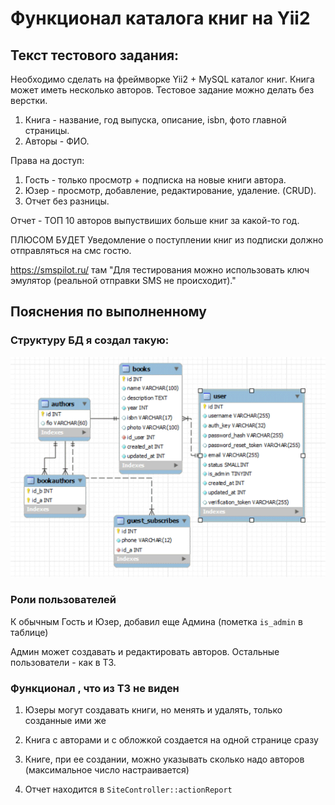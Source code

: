 # Функционал каталога книг на Yii2

## Текст тестового задания:

Необходимо сделать на фреймворке Yii2 + MySQL каталог книг. Книга может иметь несколько авторов. Тестовое задание можно делать без верстки. 

1. Книга - название, год выпуска, описание, isbn, фото главной страницы.
2. Авторы - ФИО.

Права на доступ:
1. Гость - только просмотр + подписка на новые книги автора.
2. Юзер - просмотр, добавление, редактирование, удаление. (CRUD). 
3. Отчет без разницы.


Отчет - ТОП 10 авторов выпуствиших больше книг за какой-то год.

ПЛЮСОМ БУДЕТ
Уведомление о поступлении книг из подписки должно отправляться на смс гостю.

https://smspilot.ru/
там "Для тестирования можно использовать ключ эмулятор (реальной отправки SMS не происходит)."

## Пояснения по выполненному

### Структуру БД я создал такую:

![Структура БД](https://raw.githubusercontent.com/mgrechanik/yii2-book-catalog/refs/heads/main/catalog_schema.png "Структура БД")

### Роли пользователей

К обычным Гость и Юзер, добавил еще Админа (пометка ```is_admin``` в таблице)

Админ может создавать и редактировать авторов.
Остальные пользователи - как в ТЗ.

### Функционал , что из ТЗ не виден

1) Юзеры могут создавать книги, но менять и удалять, только созданные ими же

2) Книга с авторами и с обложкой создается на одной странице сразу

3) Книге, при ее создании, можно указывать сколько надо авторов (максимальное число настраивается)

4) Отчет находится в ```SiteController::actionReport```
